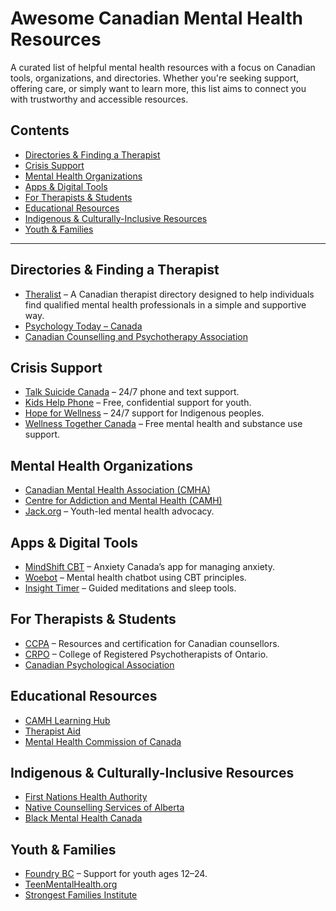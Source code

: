 # Awesome Canadian Mental Health Resources

A curated list of helpful mental health resources with a focus on Canadian tools, organizations, and directories. Whether you're seeking support, offering care, or simply want to learn more, this list aims to connect you with trustworthy and accessible resources.

## Contents

- [Directories & Finding a Therapist](#directories--finding-a-therapist)
- [Crisis Support](#crisis-support)
- [Mental Health Organizations](#mental-health-organizations)
- [Apps & Digital Tools](#apps--digital-tools)
- [For Therapists & Students](#for-therapists--students)
- [Educational Resources](#educational-resources)
- [Indigenous & Culturally-Inclusive Resources](#indigenous--culturally-inclusive-resources)
- [Youth & Families](#youth--families)

---

## Directories & Finding a Therapist

- [Theralist](https://theralist.ca) – A Canadian therapist directory designed to help individuals find qualified mental health professionals in a simple and supportive way.
- [Psychology Today – Canada](https://www.psychologytoday.com/ca)
- [Canadian Counselling and Psychotherapy Association](https://www.ccpa-accp.ca/find-a-canadian-certified-counsellor/)

## Crisis Support

- [Talk Suicide Canada](https://talksuicide.ca) – 24/7 phone and text support.
- [Kids Help Phone](https://kidshelpphone.ca) – Free, confidential support for youth.
- [Hope for Wellness](https://www.hopeforwellness.ca/) – 24/7 support for Indigenous peoples.
- [Wellness Together Canada](https://www.wellnesstogether.ca/) – Free mental health and substance use support.

## Mental Health Organizations

- [Canadian Mental Health Association (CMHA)](https://cmha.ca/)
- [Centre for Addiction and Mental Health (CAMH)](https://www.camh.ca/)
- [Jack.org](https://jack.org/) – Youth-led mental health advocacy.

## Apps & Digital Tools

- [MindShift CBT](https://www.anxietycanada.com/resources/mindshift-cbt/) – Anxiety Canada’s app for managing anxiety.
- [Woebot](https://woebothealth.com/) – Mental health chatbot using CBT principles.
- [Insight Timer](https://insighttimer.com/) – Guided meditations and sleep tools.

## For Therapists & Students

- [CCPA](https://www.ccpa-accp.ca/) – Resources and certification for Canadian counsellors.
- [CRPO](https://www.crpo.ca/) – College of Registered Psychotherapists of Ontario.
- [Canadian Psychological Association](https://cpa.ca/)

## Educational Resources

- [CAMH Learning Hub](https://www.porticonetwork.ca/web/camh-education)
- [Therapist Aid](https://www.therapistaid.com/)
- [Mental Health Commission of Canada](https://www.mentalhealthcommission.ca/)

## Indigenous & Culturally-Inclusive Resources

- [First Nations Health Authority](https://www.fnha.ca/)
- [Native Counselling Services of Alberta](https://www.ncsa.ca/)
- [Black Mental Health Canada](https://blackmentalhealth.ca/)

## Youth & Families

- [Foundry BC](https://foundrybc.ca/) – Support for youth ages 12–24.
- [TeenMentalHealth.org](https://teenmentalhealth.org/)
- [Strongest Families Institute](https://strongestfamilies.com/)
